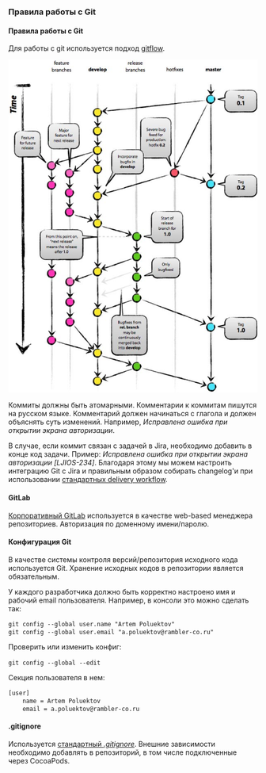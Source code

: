 ### Правила работы с Git

#### Правила работы с Git

Для работы с git используется подход [gitflow](http://nvie.com/posts/a-successful-git-branching-model/).

![Git Flow](/resources/git-flow.jpg)

Коммиты должны быть атомарными. Комментарии к коммитам пишутся на русском языке. Комментарий должен начинаться с глагола и должен объяснять суть изменений. Например,
*Исправлена ошибка при открытии экрана авторизации*.

В случае, если коммит связан с задачей в Jira, необходимо добавить в конце код задачи. Пример: *Исправлена ошибка при открытии экрана авторизации [LJIOS-234]*. Благодаря этому мы можем настроить интеграцию Git с Jira и правильным образом собирать changelog'и при использовании [стандартных delivery workflow](/processes/continuous-delivery/workflows.md).

#### GitLab

[Корпоративный GitLab](https://***REMOVED***) используется в качестве web-based менеджера репозиториев. Авторизация по доменному имени/паролю. 

#### Конфигурация Git

В качестве системы контроля версий/репозитория исходного кода используется Git. Хранение исходных кодов в репозитории является обязательным.

У каждого разработчика должно быть корректно настроено имя и рабочий email пользователя.
Например, в консоли это можно сделать так:

```
git config --global user.name "Artem Poluektov"
git config --global user.email "a.poluektov@rambler-co.ru"
```

Проверить или изменить конфиг: 
 
`git config --global --edit`

Cекция пользователя в нем:

```
[user]
    name = Artem Poluektov
    email = a.poluektov@rambler-co.ru
```

#### .gitignore

Используется [стандартный *.gitignore*](https://www.gitignore.io/api/xcode%2Cappcode%2Cswift%2Cobjective-c). Внешние зависимости необходимо добавлять в репозиторий, в том числе подключенные через CocoaPods.